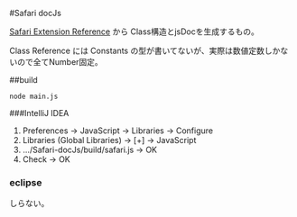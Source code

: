 #Safari docJs

[Safari Extension Reference](https://developer.apple.com/library/safari/documentation/UserExperience/Reference/SafariExtensionsReference/_index.html)  から Class構造とjsDocを生成するもの。

Class Reference には Constants の型が書いてないが、実際は数値定数しかないので全てNumber固定。

##build

<code>node main.js</code>

###IntelliJ IDEA

1. Preferences -> JavaScript -> Libraries -> Configure
2. Libraries (Global Libraries) -> [+] -> JavaScript 
3. .../Safari-docJs/build/safari.js -> OK 
4. Check -> OK 

### eclipse

しらない。